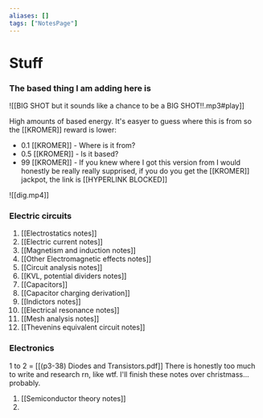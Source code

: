 ```yaml
---
aliases: []
tags: ["NotesPage"]
---
```

# Stuff
### The based thing I am adding here is

![[BIG SHOT but it sounds like a chance to be a BIG SHOT!!.mp3#play]]

High amounts of based energy. It's easyer to guess where this is from so the \[\[KROMER\]\] reward is lower:
- 0.1 \[\[KROMER\]\] - Where is it from?
- 0.5 \[\[KROMER\]\] - Is it based?
- 99 \[\[KROMER\]\] - If you knew where I got this version from I would honestly be really really supprised, if you do you get the \[\[KROMER\]\] jackpot, the link is \[\[HYPERLINK BLOCKED\]\] 

![[dig.mp4]]

### Electric circuits
1) [[Electrostatics notes]]
2) [[Electric current notes]]
3) [[Magnetism and induction notes]]
4) [[Other Electromagnetic effects notes]]
5) [[Circuit analysis notes]]
6) [[KVL, potential dividers notes]]
7) [[Capacitors]]
8) [[Capacitor charging derivation]]
9) [[Indictors notes]]
10) [[Electrical resonance notes]]
11) [[Mesh analysis notes]]
12) [[Thevenins equivalent circuit notes]]

### Electronics
1 to 2 = [[(p3-38) Diodes and Transistors.pdf]]
There is honestly too much to write and research rn, like wtf. I'll finish these notes over christmass... probably. 

1) [[Semiconductor theory notes]]
2) 